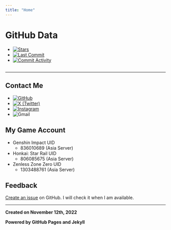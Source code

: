 ```yaml
---
title: "Home"
---
```



# GitHub Data

- [![Stars](https://img.shields.io/github/stars/livcm/livcm.github.io.svg?style=for-the-badge&color=yellow)](https://github.com/livcm/livcm.github.io/stargazers)
- [![Last Commit](https://img.shields.io/github/last-commit/livcm/livcm.github.io.svg?style=for-the-badge)](https://github.com/livcm/livcm.github.io/commits/main)
- [![Commit Activity](https://img.shields.io/github/commit-activity/w/livcm/livcm.github.io.svg?style=for-the-badge)](https://github.com/livcm/livcm.github.io/commits/main)

<script src="assets/scripts/time.js" type="text/javascript"></script>
<h2><div id="currentTime"></div></h2>

------

## Contact Me

- [![GitHub](https://img.shields.io/badge/GitHub-livcm-181717?style=social&logo=github)](https://github.com/livcm/)
- [![X (Twitter)](https://img.shields.io/badge/X%20%28Twitter%29-@livcm23333-000000?style=social&logo=x)](https://twitter.com/livcm23333)
- [![Instagram](https://img.shields.io/badge/Instagram-livcm23333-E4405F?style=social&logo=instagram)](https://www.instagram.com/livcm23333/)
- ![Gmail](https://img.shields.io/badge/Gmail-livcm23333@gmail.com-blue?style=social&logo=gmail)

## My Game Account

- Genshin Impact UID
  - 836010689 (Asia Server)
- Honkai: Star Rail UID
  - 806085675 (Asia Server)
- Zenless Zone Zero UID
  - 1303488761 (Asia Server)

## Feedback

[Create an issue](https://github.com/livcm/livcm.github.io/issues/new) on GitHub. I will check it when I am available.

------

**Created on November 12th, 2022**

**Powered by GitHub Pages and Jekyll**
